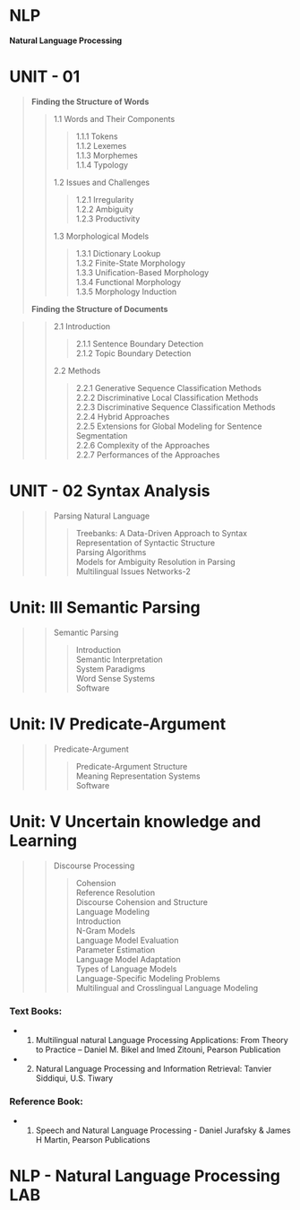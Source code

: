 # NLP
<b>Natural Language Processing</b>

# UNIT - 01
> <b> Finding the Structure of Words </b>
> 
>> 1.1 Words and Their Components
>> 
>>> 1.1.1 Tokens<br/>
>>> 1.1.2 Lexemes<br/>
>>> 1.1.3 Morphemes<br/>
>>> 1.1.4 Typology
>>> 
>> 1.2 Issues and Challenges
>> 
>>> 1.2.1 Irregularity<br/>
>>> 1.2.2 Ambiguity<br/>
>>> 1.2.3 Productivity
>>> 
>> 1.3 Morphological Models
>> 
>>> 1.3.1 Dictionary Lookup<br/>
>>> 1.3.2 Finite-State Morphology<br/>
>>> 1.3.3 Unification-Based Morphology<br/>
>>> 1.3.4 Functional Morphology<br/>
>>> 1.3.5 Morphology Induction<br/>
>
> <b>Finding the Structure of Documents</b>

>> 2.1 Introduction
>>> 2.1.1 Sentence Boundary Detection<br/>
>>> 2.1.2 Topic Boundary Detection<br/>
>>
>> 2.2 Methods
>>
>>> 2.2.1 Generative Sequence Classification Methods<br/>
>>> 2.2.2 Discriminative Local Classification Methods<br/>
>>> 2.2.3 Discriminative Sequence Classification Methods<br/>
>>> 2.2.4 Hybrid Approaches<br/>
>>> 2.2.5 Extensions for Global Modeling for Sentence Segmentation<br/>
>>> 2.2.6 Complexity of the Approaches<br/>
>>> 2.2.7 Performances of the Approaches<br/>

# UNIT - 02 Syntax Analysis 
>> 
>> Parsing Natural Language<br/>
>>> Treebanks: A Data-Driven Approach to Syntax<br/>
>>> Representation of Syntactic Structure<br/>
>>> Parsing Algorithms<br>
>>> Models for Ambiguity Resolution in Parsing<br>
>>> Multilingual Issues Networks-2<br>

# Unit: III Semantic Parsing<br>
>>
>> Semantic Parsing<br>
>>> Introduction<br>
>>> Semantic Interpretation<br>
>>> System Paradigms<br>
>>> Word Sense Systems<br>
>>> Software<br>

 # Unit: IV Predicate-Argument<br>
 >>
 >> Predicate-Argument<br>
 >>> Predicate-Argument Structure<br>
 >>> Meaning Representation Systems<br>
 >>>  Software<br>
   
 # Unit: V Uncertain knowledge and Learning<br>
 >>
 >> Discourse Processing<br>
 >>> Cohension<br>
 >>> Reference Resolution<br>
 >>> Discourse Cohension and Structure<br>
 >> Language Modeling<br>
 >>> Introduction<br>
 >>> N-Gram Models<br>
 >>> Language Model Evaluation<br>
 >>> Parameter Estimation<br>
 >>> Language Model Adaptation<br>
 >>> Types of Language Models<br>
 >>> Language-Specific Modeling Problems</br>
 >>> Multilingual and Crosslingual Language Modeling

### Text Books: 
- 1. Multilingual natural Language Processing Applications: From Theory to Practice – Daniel M. Bikel and Imed Zitouni, Pearson Publication 
- 2. Natural Language Processing and Information Retrieval: Tanvier Siddiqui, U.S. Tiwary 
### Reference Book:
- 1. Speech and Natural Language Processing - Daniel Jurafsky & James H Martin, Pearson Publications
 

# NLP - Natural Language Processing LAB

